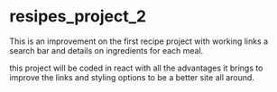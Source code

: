 # resipes_project_2


This is an improvement on the first recipe project
with working links a search bar and details on ingredients for each meal.

this project will be coded in react with all the advantages it brings to improve the links and styling options to be a better site all around.
